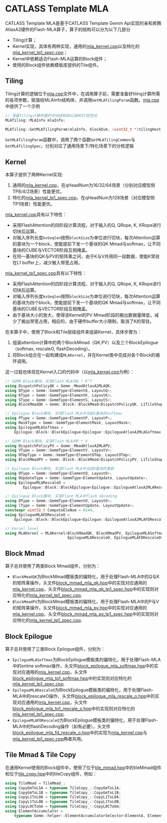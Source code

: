 # CATLASS Template MLA

CATLASS Template MLA是基于CATLASS Template Gemm Api实现的亲和昇腾AtlasA2硬件的Flash-MLA算子，算子的结构可以分为以下几部分
* Tiling计算；
* Kernel实现，具体有两种实现，通用的[mla_kernel.cpp](./mla_kernel.cpp)以及特化的[mla_kernel_tp1_spec.cpp](./mla_kernel_tp1_spec.cpp)；
* Kernel中依赖适合Flash-MLA运算的Block组件；
* 使用的Block组件依赖模板库提供的Tile组件。

## Tiling

Tiling计算的逻辑位于[mla.cpp](./mla.cpp)文件中，在调用算子前，需要准备好tiling计算所需的各项参数，赋值给MLAInfo结构体，并调用`GetMLATilingParam`函数。[mla.cpp](./mla.cpp)中提供了一个示例

```c++
// 准备Tiling计算所需的中间结构体以及HOST侧空间
MLATiling::MLAInfo mlaInfo;
...
MLATiling::GetMLATilingParam(mlaInfo, blockDim, (uint32_t *)tilingHost);
```
`GetMLATilingParam`函数中，调用了两个函数`GetMLATilingCommon`与`GetMLATilingSpec`，分别对应了通用场景下/特化场景下的分核逻辑

## Kernel
本算子提供了两种Kernel实现:
1. 通用的[mla_kernel.cpp](./mla_kernel.cpp)，在qHeadNum为16/32/64场景（分别对应模型侧TP8/4/2场景）性能更优。
2. 特化的[mla_kernel_tp1_spec.cpp](./mla_kernel_tp1_spec.cpp)，在qHeadNum为128场景（对应模型侧TP1场景）性能更优。

[mla_kernel.cpp](./mla_kernel.cpp)具有以下特性：
* 采用FlashAttention的四阶段计算流程，对于输入的Q, QRope, K, KRope进行切块后运算。
* 对输入序列长度`kvSeqlen`按照`blockSize`为单位进行切块，每次Attention运算的基块为一个block，使能提前下发一个基块的QK Mmad与softmax，让不同基块的CUBE与VECTOR阶段互相掩盖。
* 在同一基块的QK与PV的矩阵乘之间，由于K与V共用同一段数据，使能K常驻在L1 buffer上，减少搬入带宽占用。

[mla_kernel_tp1_spec.cpp](./mla_kernel_tp1_spec.cpp)具有以下特性：
* 采用FlashAttention的四阶段计算流程，对于输入的Q, QRope, K, KRope进行切块后运算。
* 对输入序列长度`kvSeqlen`按照`blockSize`为单位进行切块，每次Attention运算的基块为四个block，使能提前下发一个基块的QK Mmad与softmax，让不同基块的CUBE与VECTOR阶段互相掩盖。
* 由于基块大小的放大，使得该Kernel的PV Mmad阶段的搬出数据量降低，减少了搬出带宽占用，相应的，由于硬件buffer大小限制，取消了K的常驻。

在本算子中，使用了Block和Tile层级组件来组装Kernel，具体步骤为：
1. 组装attention计算中的两个BlockMmad（QK,PV）以及三个BlockEpilogue（softmax, rescaleO, flashDecoding）。
2. 将Block组合在一起构建成`MLAKernel`，并在Kernel类中完成对各个Block的循环调用。  

这一过程也体现在Kernel入口的代码中（以[mla_kernel.cpp](./mla_kernel.cpp)为例）：
```c++
// GEMM Block模块，实现Flash MLA的Q * K^T
using DispatchPolicyQK = Gemm::MmadAtlasA2MLAQK;
using QType = Gemm::GemmType<ElementQ, LayoutQ>;
using KType = Gemm::GemmType<ElementK, LayoutK>;
using SType = Gemm::GemmType<ElementS, LayoutS>;
using BlockMmadQK = Gemm::Block::BlockMmad<DispatchPolicyQK, L1TileShape, L0TileShape, QType, KType, SType>;

// Epilogue Block模块, 实现Flash MLA中当前S基块的softmax
using PType = Gemm::GemmType<ElementP, LayoutP>;
using MaskType = Gemm::GemmType<ElementMask, LayoutMask>;
using EpilogueMLASoftmax =
    Epilogue::Block::BlockEpilogue<Epilogue::EpilogueAtlasA2MLASoftmax, PType, SType, MaskType>;

// GEMM Block模块，实现Flash MLA的P * V
using DispatchPolicyPV = Gemm::MmadAtlasA2MLAPV;
using VType = Gemm::GemmType<ElementV, LayoutV>;
using OTmpType = Gemm::GemmType<ElementOTmp, LayoutOTmp>;
using BlockMmadPV = Gemm::Block::BlockMmad<DispatchPolicyPV, L1TileShape, L0TileShape, PType, VType, OTmpType>;

// Epilogue Block模块, 实现Flash MLA中当前O基块的更新
using OType = Gemm::GemmType<ElementO, LayoutO>;
using OUpdateType = Gemm::GemmType<ElementUpdate, LayoutUpdate>;
using EpilogueMLARescaleO =
        Epilogue::Block::BlockEpilogue<Epilogue::EpilogueAtlasA2MLARescaleO, OType, OUpdateType, OTmpType>;

// Epilogue Block模块, 实现Flash MLA中flash decoding
using OType = Gemm::GemmType<ElementO, LayoutO>;
using lType = Gemm::GemmType<ElementUpdate, LayoutUpdate>;
constexpr uint32_t ComputeEleNum = 6144;
using EpilogueMLAFDRescaleO =
    Epilogue::Block::BlockEpilogue<Epilogue::EpilogueAtlasA2MLAFDRescaleO<ComputeEleNum>, OType, lType>;

// Kernel level
using MLAKernel = MLAKernel<BlockMmadQK, BlockMmadPV, EpilogueMLASoftmax,
                            EpilogueMLARescaleO, EpilogueMLAFDRescaleO>;
```

## Block Mmad
算子总共使用了两类Block Mmad组件，分别为：
* `BlockMmadQK`为BlockMmad模板类的偏特化，用于处理Flash-MLA中的Q与K的矩阵乘操作，头文件[block_mmad_mla_qk.hpp](../../include/catlass/gemm/block/block_mmad_mla_qk.hpp)中的实现对应通用的[mla_kernel.cpp](./mla_kernel.cpp)，头文件[block_mmad_mla_qk_tp1_spec.hpp](../../include/catlass/gemm/block/block_mmad_mla_qk_tp1_spec.hpp)中的实现则对应特化的[mla_kernel_tp1_spec.cpp](./mla_kernel_tp1_spec.cpp).  
* `BlockMmadPV`为BlockMmad模板类的偏特化，用于处理Flash-MLA中的P与V的矩阵乘操作，头文件[block_mmad_mla_pv.hpp](../../include/catlass/gemm/block/block_mmad_mla_pv.hpp)中的实现对应通用的[mla_kernel.cpp](./mla_kernel.cpp)，头文件[block_mmad_mla_pv_tp1_spec.hpp](../../include/catlass/gemm/block/block_mmad_mla_pv_tp1_spec.hpp)中的实现则对应特化的[mla_kernel_tp1_spec.cpp](./mla_kernel_tp1_spec.cpp).  

## Block Epilogue
算子总共使用了三类Block Epilogue组件，分别为：
* `EpilogueMLASoftmax`为BlockEpilogue模板类的偏特化，用于处理Flash-MLA中的online softmax操作，头文件[block_epilogue_mla_softmax.hpp](../../include/catlass/epilogue/block/block_epilogue_mla_softmax.hpp)中的实现对应通用的[mla_kernel.cpp](./mla_kernel.cpp)，头文件[block_epilogue_mla_tp1_softmax.hpp](../../include/catlass/epilogue/block/block_epilogue_mla_tp1_softmax.hpp)中的实现则对应特化的[mla_kernel_tp1_spec.cpp](./mla_kernel_tp1_spec.cpp).  
* `EpilogueMLARescaleO`为BlockEpilogue模板类的偏特化，用于处理Flash-MLA中的rescaleO操作，头文件[block_epilogue_mla_rescale_o.hpp](../../include/catlass/epilogue/block/block_epilogue_mla_rescale_o.hpp)中的实现对应通用的[mla_kernel.cpp](./mla_kernel.cpp)，头文件[block_epilogue_mla_tp1_rescale_o.hpp](../../include/catlass/epilogue/block/block_epilogue_mla_tp1_rescale_o.hpp)中的实现则对应特化的[mla_kernel_tp1_spec.cpp](./mla_kernel_tp1_spec.cpp).  
* `EpilogueMLAFDRescaleO`为BlockEpilogue模板类的偏特化，用于处理Flash-MLA中的flashDecoding操作（如有必要），头文件[block_epilogue_mla_fd_rescale_o.hpp](../../include/catlass/epilogue/block/block_epilogue_mla_fd_rescale_o.hpp)中的实现为[mla_kernel.cpp](./mla_kernel.cpp)与[mla_kernel_tp1_spec.cpp](./mla_kernel_tp1_spec.cpp)两者共用。

## Tile Mmad & Tile Copy
在通用Kernel使用的Block组件中，使用了位于[tile_mmad.hpp](../../include/catlass/gemm/tile/tile_mmad.hpp)中的tileMmad组件和位于[tile_copy.hpp](../../include/catlass/gemm/tile/tile_copy.hpp)中的tileCopy组件，例如：

```c++
using TileMmad = TileMmad_;
using CopyGmToL1A = typename TileCopy_::CopyGmToL1A;
using CopyGmToL1B = typename TileCopy_::CopyGmToL1B;
using CopyL1ToL0A = typename TileCopy_::CopyL1ToL0A;
using CopyL1ToL0B = typename TileCopy_::CopyL1ToL0B;
using CopyL0CToGm = typename TileCopy_::CopyL0CToGm;
using ElementAccumulator =
    typename Gemm::helper::ElementAccumulatorSelector<ElementA, ElementB>::ElementAccumulator;
```